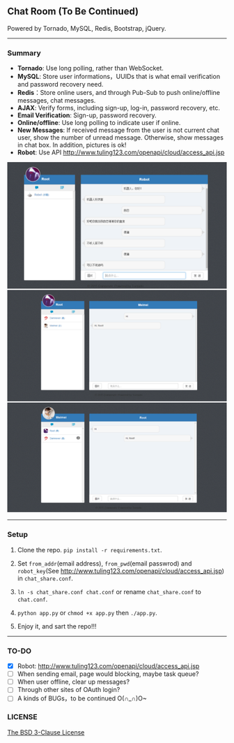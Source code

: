 ## Chat Room (To Be Continued)

Powered by Tornado, MySQL, Redis, Bootstrap, jQuery.

---

### Summary

- **Tornado**: Use long polling, rather than WebSocket.
- **MySQL**: Store user informations，UUIDs that is what email verification and password recovery need.
- **Redis**：Store online users, and through Pub-Sub to push online/offline messages, chat messages.
- **AJAX**: Verify forms, including sign-up, log-in, password recovery, etc.
- **Email Verification**: Sign-up, password recovery.
- **Online/offline**: Use long polling to indicate user if online.
- **New Messages**: If received message from the user is not current chat user, show the number of unread message. Otherwise, show messages in chat box. In addition, pictures is ok!
- **Robot**: Use API http://www.tuling123.com/openapi/cloud/access_api.jsp

![](./example3.png)
![](./example2.png)
![](./example1.png)

---

### Setup

1. Clone the repo. `pip install -r requirements.txt`.

2. Set `from_addr`(email address), `from_pwd`(email passwrod) and `robot_key`(See http://www.tuling123.com/openapi/cloud/access_api.jsp) in `chat_share.conf`.

3. `ln -s chat_share.conf chat.conf` or rename `chat_share.conf` to `chat.conf`.

4. `python app.py` or `chmod +x app.py` then `./app.py`.

5. Enjoy it, and sart the repo!!!

---

### TO-DO
- [x] Robot: http://www.tuling123.com/openapi/cloud/access_api.jsp
- [ ] When sending email, page would blocking, maybe task queue?
- [ ] When user offline, clear up messages?
- [ ] Through other sites of OAuth login?
- [ ] A kinds of BUGs，to be continued O(∩_∩)O~

### LICENSE

[The BSD 3-Clause License](./LICENSE)
